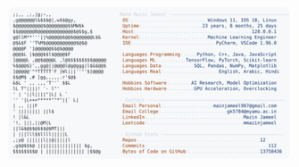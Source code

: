 <picture>
  <source srcset="https://raw.githubusercontent.com/mmazinjameel/mmazinjameel/main/dark_mode.svg?v=1753913475" media="(prefers-color-scheme: dark)">
  <img src="https://raw.githubusercontent.com/mmazinjameel/mmazinjameel/main/light_mode.svg?v=1753913475">
</picture>
